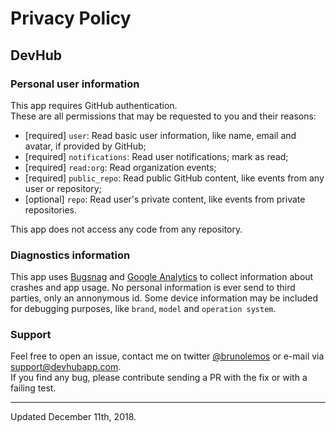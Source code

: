 # Privacy Policy
## DevHub

### Personal user information
This app requires GitHub authentication.<br/>
These are all permissions that may be requested to you and their reasons:

- [required] `user`: Read basic user information, like name, email and avatar, if provided by GitHub;
- [required] `notifications`: Read user notifications; mark as read;
- [required] `read:org`: Read organization events;
- [required] `public_repo`: Read public GitHub content, like events from any user or repository;
- [optional] `repo`: Read user's private content, like events from private repositories.

This app does not access any code from any repository.


### Diagnostics information
This app uses [Bugsnag](https://bugsnag.com) and [Google Analytics](https://analytics.google.com/) to collect information about crashes and app usage. 
No personal information is ever send to third parties, only an annonymous id. Some device information may be included for debugging purposes, like `brand`, `model` and `operation system`.


### Support
Feel free to open an issue, contact me on twitter [@brunolemos](https://twitter.com/brunolemos) or e-mail via [support@devhubapp.com](mailto:support@devhubapp.com).<br/>
If you find any bug, please contribute sending a PR with the fix or with a failing test.

---

Updated December 11th, 2018.
